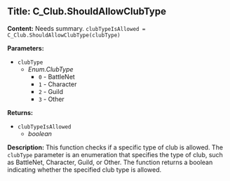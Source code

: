 ## Title: C_Club.ShouldAllowClubType

**Content:**
Needs summary.
`clubTypeIsAllowed = C_Club.ShouldAllowClubType(clubType)`

**Parameters:**
- `clubType`
  - *Enum.ClubType*
    - `0` - BattleNet
    - `1` - Character
    - `2` - Guild
    - `3` - Other

**Returns:**
- `clubTypeIsAllowed`
  - *boolean*

**Description:**
This function checks if a specific type of club is allowed. The `clubType` parameter is an enumeration that specifies the type of club, such as BattleNet, Character, Guild, or Other. The function returns a boolean indicating whether the specified club type is allowed.